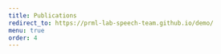 ```yaml
---
title: Publications
redirect_to: https://prml-lab-speech-team.github.io/demo/
menu: true
order: 4
---
```

